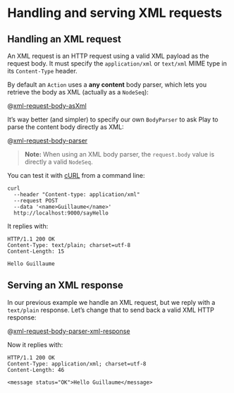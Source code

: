 <!--- Copyright (C) 2009-2015 Typesafe Inc. <http://www.typesafe.com> -->
# Handling and serving XML requests

## Handling an XML request

An XML request is an HTTP request using a valid XML payload as the request body. It must specify the `application/xml` or `text/xml` MIME type in its `Content-Type` header.

By default an `Action` uses a **any content** body parser, which lets you retrieve the body as XML (actually as a `NodeSeq`):

@[xml-request-body-asXml](code/ScalaXmlRequests.scala)

It’s way better (and simpler) to specify our own `BodyParser` to ask Play to parse the content body directly as XML:

@[xml-request-body-parser](code/ScalaXmlRequests.scala)

> **Note:** When using an XML body parser, the `request.body` value is directly a valid `NodeSeq`. 

You can test it with [cURL](http://curl.haxx.se/) from a command line:

```
curl 
  --header "Content-type: application/xml" 
  --request POST 
  --data '<name>Guillaume</name>' 
  http://localhost:9000/sayHello
```

It replies with:

```
HTTP/1.1 200 OK
Content-Type: text/plain; charset=utf-8
Content-Length: 15

Hello Guillaume
```

## Serving an XML response

In our previous example we handle an XML request, but we reply with a `text/plain` response. Let’s change that to send back a valid XML HTTP response:

@[xml-request-body-parser-xml-response](code/ScalaXmlRequests.scala)

Now it replies with:

```
HTTP/1.1 200 OK
Content-Type: application/xml; charset=utf-8
Content-Length: 46

<message status="OK">Hello Guillaume</message>
```
